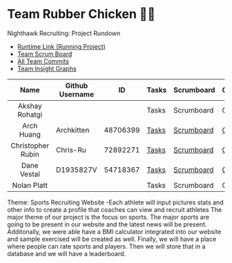 # Team Rubber Chicken 🐔🐣

Nighthawk Recruiting: Project Rundown
- [Runtime Link (Running Project)](https://nighthawkrecruiting.tk/)
- [Team Scrum Board](https://github.com/nolanplatt/AP-CSA-T2/projects/1)
- [All Team Commits](https://github.com/nolanplatt/AP-CSA-T2/commits/master)
- [Team Insight Graphs](https://github.com/nolanplatt/AP-CSA-T2/graphs/contributors)

|        Name        | Github Username   |ID                 |Tasks |Scrumboard |Commits |Profile |
|:------------------:|-------------------|-------------------|------|-----------|--------|--------|
| Akshay Rohatgi     |                   |                   |Tasks |Scrumboard |Commits |Profile |
| Arch Huang         | Archkitten        |48706399           |[Tasks](https://github.com/nolanplatt/AP-CSA-T2/issues/assigned/Archkitten)|[Scrumboard](https://github.com/nolanplatt/AP-CSA-T2/projects/1?card_filter_query=assignee%3Archkitten)|[Commits](https://github.com/nolanplatt/AP-CSA-T2/commits?author=Archkitten)|[Profile](https://github.com/Archkitten)|
| Christopher Rubin  | Chris-Ru          |72892271           |[Tasks](https://github.com/nolanplatt/AP-CSA-T2/issues/assigned/Chris-Ru)|[Scrumboard](https://github.com/nolanplatt/AP-CSA-T2/projects/1?card_filter_query=assignee%3AChris-Ru)|[Commits](https://github.com/nolanplatt/AP-CSA-T2/commits?author=Chris-Ru)|[Profile](https://github.com/Chris-Ru)|
| Dane Vestal        | D1935827V         |54718367           |[Tasks](https://github.com/nolanplatt/AP-CSA-T2/issues/assigned/D1935827V)|[Scrumboard](https://github.com/nolanplatt/AP-CSA-T2/projects/1?card_filter_query=assignee%3AD1935827V)|[Commits](https://github.com/nolanplatt/AP-CSA-T2/commits?author=D1935827V )|[Profile](https://github.com/D1935827V)|
| Nolan Platt        |                   |                   |Tasks |Scrumboard |Commits |Profile |


Theme: Sports Recruiting Website
 -Each athlete will input pictures stats and other info to create a profile that coaches can view and recruit athletes
The major theme of our project is the focus on sports. The major sports are going to be present in our website and the latest news will be present. Additonally, we were able have a BMI calculator integrated into our website and sample exercised will be created as well. Finally, we will have a place where people can rate sports and players. Then we will store that in a database and we will have a leaderboard.
